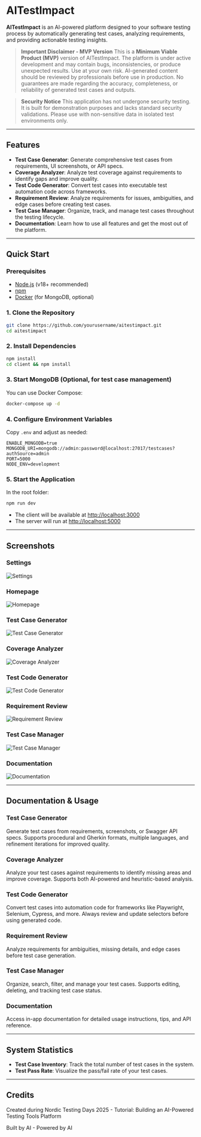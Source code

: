 # AITestImpact

**AITestImpact** is an AI-powered platform designed to your software testing process by automatically generating test cases, analyzing requirements, and providing actionable testing insights.

> **Important Disclaimer - MVP Version**
> This is a **Minimum Viable Product (MVP)** version of AITestImpact. The platform is under active development and may contain bugs, inconsistencies, or produce unexpected results. Use at your own risk. AI-generated content should be reviewed by professionals before use in production. No guarantees are made regarding the accuracy, completeness, or reliability of generated test cases and outputs.

> **Security Notice**
> This application has not undergone security testing. It is built for demonstration purposes and lacks standard security validations. Please use with non-sensitive data in isolated test environments only.

---

## Features

- **Test Case Generator**: Generate comprehensive test cases from requirements, UI screenshots, or API specs.
- **Coverage Analyzer**: Analyze test coverage against requirements to identify gaps and improve quality.
- **Test Code Generator**: Convert test cases into executable test automation code across frameworks.
- **Requirement Review**: Analyze requirements for issues, ambiguities, and edge cases before creating test cases.
- **Test Case Manager**: Organize, track, and manage test cases throughout the testing lifecycle.
- **Documentation**: Learn how to use all features and get the most out of the platform.

---

## Quick Start

### Prerequisites
- [Node.js](https://nodejs.org/) (v18+ recommended)
- [npm](https://www.npmjs.com/)
- [Docker](https://www.docker.com/) (for MongoDB, optional)

### 1. Clone the Repository
```sh
git clone https://github.com/yourusername/aitestimpact.git
cd aitestimpact
```

### 2. Install Dependencies
```sh
npm install
cd client && npm install
```

### 3. Start MongoDB (Optional, for test case management)
You can use Docker Compose:
```sh
docker-compose up -d
```

### 4. Configure Environment Variables
Copy `.env` and adjust as needed:
```
ENABLE_MONGODB=true
MONGODB_URI=mongodb://admin:password@localhost:27017/testcases?authSource=admin
PORT=5000
NODE_ENV=development
```

### 5. Start the Application
In the root folder:
```sh
npm run dev
```
- The client will be available at [http://localhost:3000](http://localhost:3000)
- The server will run at [http://localhost:5000](http://localhost:5000)

---

## Screenshots

### Settings
![Settings](client/public/screenshots/settings-2025-05-16T08-54-33-993Z.png)

### Homepage
![Homepage](client/public/screenshots/homepage-2025-05-16T08-54-49-093Z.png)

### Test Case Generator
![Test Case Generator](client/public/screenshots/test-case-generator-2025-05-16T08-55-08-198Z.png)

### Coverage Analyzer
![Coverage Analyzer](client/public/screenshots/coverage-analyzer-2025-05-16T08-55-22-860Z.png)

### Test Code Generator
![Test Code Generator](client/public/screenshots/test-code-generator-2025-05-16T08-55-45-695Z.png)

### Requirement Review
![Requirement Review](client/public/screenshots/requirement-review-2025-05-16T08-56-00-495Z.png)

### Test Case Manager
![Test Case Manager](client/public/screenshots/test-case-manager-2025-05-16T09-12-10-545Z.png)

### Documentation
![Documentation](client/public/screenshots/documentation-2025-05-16T08-51-34-221Z.png)

---

## Documentation & Usage

### Test Case Generator
Generate test cases from requirements, screenshots, or Swagger API specs. Supports procedural and Gherkin formats, multiple languages, and refinement iterations for improved quality.

### Coverage Analyzer
Analyze your test cases against requirements to identify missing areas and improve coverage. Supports both AI-powered and heuristic-based analysis.

### Test Code Generator
Convert test cases into automation code for frameworks like Playwright, Selenium, Cypress, and more. Always review and update selectors before using generated code.

### Requirement Review
Analyze requirements for ambiguities, missing details, and edge cases before test case generation.

### Test Case Manager
Organize, search, filter, and manage your test cases. Supports editing, deleting, and tracking test case status.

### Documentation
Access in-app documentation for detailed usage instructions, tips, and API reference.

---

## System Statistics
- **Test Case Inventory**: Track the total number of test cases in the system.
- **Test Pass Rate**: Visualize the pass/fail rate of your test cases.

---

## Credits
Created during Nordic Testing Days 2025 - Tutorial: Building an AI-Powered Testing Tools Platform

Built by AI - Powered by AI
